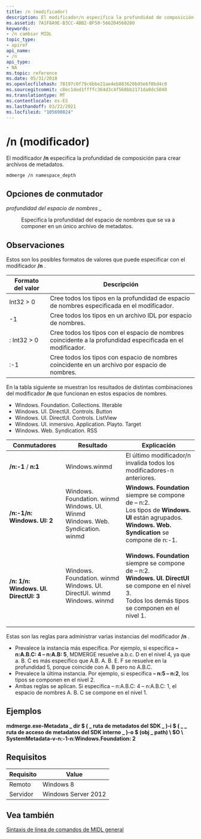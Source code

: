 ```yaml
---
title: /n (modificador)
description: El modificador/n especifica la profundidad de composición para crear archivos de metadatos.
ms.assetid: 7A1F8A9E-B3CC-4BB2-BF50-5662D4560280
keywords:
- /n cambiar MIDL
topic_type:
- apiref
api_name:
- /n
api_type:
- NA
ms.topic: reference
ms.date: 05/31/2018
ms.openlocfilehash: 78197c0f79c6bbe21ae4eb883620b95e6f0bd4c0
ms.sourcegitcommit: c8ec1ded1ffffc364d3c4f560bb2171da0dc5040
ms.translationtype: MT
ms.contentlocale: es-ES
ms.lasthandoff: 03/22/2021
ms.locfileid: "105690824"
---
```

# <a name="n-switch"></a>/n (modificador)

El modificador **/n** especifica la profundidad de composición para crear archivos de metadatos.

``` syntax
mdmerge /n namespace_depth
```

## <a name="switch-options"></a>Opciones de conmutador

<dl> <dt>

*profundidad del espacio de nombres \_* 
</dt> <dd>

Especifica la profundidad del espacio de nombres que se va a componer en un único archivo de metadatos.

</dd> </dl>

## <a name="remarks"></a>Observaciones

Estos son los posibles formatos de valores que puede especificar con el modificador **/n** .



| Formato del valor                   | Descripción                                                                     |
|--------------------------------|---------------------------------------------------------------------------------|
| Int32 > 0                   | Cree todos los tipos en la profundidad de espacio de nombres especificada en el modificador.               |
| -1                             | Cree todos los tipos en un archivo IDL por espacio de nombres.                              |
| <namespace>: Int32 > 0 | Cree todos los tipos con el espacio de nombres coincidente a la profundidad especificada en el modificador. |
| <namespace>:-1           | Cree todos los tipos con espacio de nombres coincidente en un archivo por espacio de nombres.          |



 

En la tabla siguiente se muestran los resultados de distintas combinaciones del modificador **/n** que funcionan en estos espacios de nombres.

-   Windows. Foundation. Collections. IIterable
-   Windows. UI. DirectUI. Controls. Button
-   Windows. UI. DirectUI. Controls. ListView
-   Windows. UI. inmersivo. Application. Playto. Target
-   Windows. Web. Syndication. RSS



| Conmutadores                         | Resultado                                                                                                                                                                                                                                                       | Explicación                                                                                                                                                                                                                                                                                                                        |
|----------------------------------|--------------------------------------------------------------------------------------------------------------------------------------------------------------------------------------------------------------------------------------------------------------|------------------------------------------------------------------------------------------------------------------------------------------------------------------------------------------------------------------------------------------------------------------------------------------------------------------------------------|
| **/n:-1**  / **n:1**               | Windows.winmd                                                                                                                                                                                                                                                | El último modificador/n invalida todos los modificadores-n anteriores.                                                                                                                                                                                                                                                                           |
| **/n:-1/n: Windows. UI: 2**         | <dl> Windows. <dt>Foundation. winmd</dt> <dt>Windows. UI. Winmd</dt> <dt>Windows. Web. Syndication. winmd</dt> </dl> | <dl> <dt>**Windows. Foundation** siempre se compone de – n:2.</dt> <dt>Los tipos de **Windows. UI** están agrupados.</dt> <dt>**Windows. Web. Syndication** se compone de n:-1.</dt> </dl>       |
| **/n: 1/n: Windows. UI. DirectUI: 3** | <dl> Windows. <dt>Foundation. winmd</dt> <dt>Windows. UI. DirectUI. winmd</dt> <dt>Windows. winmd</dt> </dl>       | <dl> <dt>**Windows. Foundation** siempre se compone de – n:2.</dt> <dt>**Windows. UI. DirectUI** se compone en el nivel 3.</dt> <dt>Todos los demás tipos se componen en el nivel 1.</dt> </dl> |



 

Estas son las reglas para administrar varias instancias del modificador **/n** .

-   Prevalece la instancia más específica. Por ejemplo, si especifica **– n:A.B.C: 4 – n:A.B: 5**, MDMERGE resuelve a.b.c. D en el nivel 4, ya que a. B. C es más específico que A.B. A. B. E. F se resuelve en la profundidad 5, porque coincide con A. B pero no A.B.C.
-   Prevalece la última instancia. Por ejemplo, si especifica **– n:5 – n:2**, los tipos se componen en el nivel 2.
-   Ambas reglas se aplican. Si especifica – n:A.B.C: 4 – n:A.B.C: 1, el espacio de nombres A. B. C se compone en el nivel 1.

## <a name="examples"></a>Ejemplos

**mdmerge.exe-Metadata \_ dir $ ( \_ ruta de metadatos del SDK \_ )-i $ ( \_ \_ ruta de acceso de metadatos del SDK interno \_ )-o $ (obj \_ path) \\ $O \\ SystemMetadata-v-n:-1-n:Windows.Foundation: 2**

## <a name="requirements"></a>Requisitos



| Requisito | Value |
|-------------------|--------------------------------|
| Remoto<br/> | Windows 8<br/>           |
| Servidor<br/> | Windows Server 2012<br/> |



## <a name="see-also"></a>Vea también

<dl> <dt>

[Sintaxis de línea de comandos de MIDL general](general-midl-command-line-syntax.md)
</dt> </dl>

 

 





